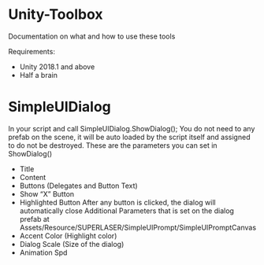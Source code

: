 # Unity-Toolbox
Documentation on what and how to use these tools

Requirements: 
-	Unity 2018.1 and above
-	Half a brain

# SimpleUIDialog
In your script and call SimpleUIDialog.ShowDialog(); 
You do not need to any prefab on the scene, it will be auto loaded by the script itself and assigned to do not be destroyed.
These are the parameters you can set in ShowDialog()
-	Title
-	Content
-	Buttons (Delegates and Button Text)
-	Show “X” Button
-	Highlighted Button
After any button is clicked, the dialog will automatically close
Additional Parameters that is set on the dialog prefab at Assets/Resource/SUPERLASER/SimpleUIPrompt/SimpleUIPromptCanvas
-	Accent Color (Highlight color)
-	Dialog Scale (Size of the dialog)
-	Animation Spd
